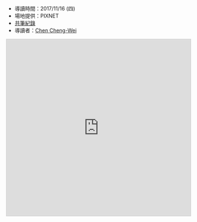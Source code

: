 <!-- 緒論、SRE 如何看待 Production 環境 -->

* 導讀時間：2017/11/16 (四)
* 場地提供：PIXNET
* [共筆紀錄](https://hackmd.io/VQkMngXhRQaYD2ZOebG0mw)
* 導讀者：[Chen Cheng-Wei](https://www.slideshare.net/warfan)

<div><iframe src="https://www.slideshare.net/slideshow/embed_code/key/2QEFFnzHYvvhFY" width="595" height="485" frameborder="0" marginwidth="0" marginheight="0" scrolling="no" style="border:1px solid #CCC; border-width:1px; margin-bottom:5px; max-width: 100%;" allowfullscreen> </iframe><br /></div>


